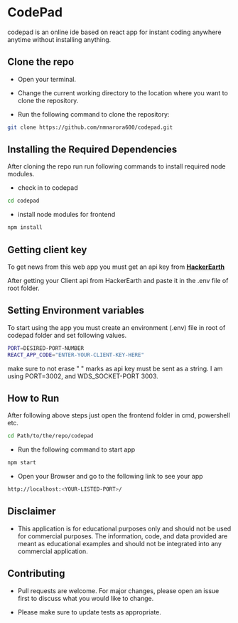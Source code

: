 # __CodePad__
codepad is an online ide based on react app for instant coding anywhere anytime without installing anything.


## Clone the repo
* Open your terminal.

* Change the current working directory to the location where you want to clone the repository.

* Run the following command to clone the repository:
```bash
git clone https://github.com/nmnarora600/codepad.git
```


## Installing the Required Dependencies

After cloning the repo run run following commands to install required node modules.

* check in to codepad
```bash
cd codepad
```
* install node modules for frontend
```bash
npm install
```
## Getting client key

To get news from this web app you must get an api key from __[HackerEarth](https://www.hackerearth.com/api/register/)__

After getting your Client api from HackerEarth and paste it in the .env file of root folder.

## Setting Environment variables
To start using the app you must create an environment (.env) file in root of codepad folder and set following values.


```bash
PORT=DESIRED-PORT-NUMBER
REACT_APP_CODE="ENTER-YOUR-CLIENT-KEY-HERE"
```
make sure to not erase " " marks as api key must be sent as a string.
I am using PORT=3002, and WDS_SOCKET-PORT 3003.

## How to Run

After following above steps just open the frontend folder in cmd, powershell etc.
```bash
cd Path/to/the/repo/codepad
```
* Run the following command to start app

```bash
npm start
```
* Open your Browser and go to the following link to see your app 

```bash
http://localhost:<YOUR-LISTED-PORT>/
```

<!-- ## Deployed Version
* Alternatively, you can also access the deployed version of this application at __[Link](https://cloudcanvas.icodewithcoffee.ml)__.

* Please note that the deployed version is primarily for demonstration purposes and may not have the complete functionality or the latest updates found in the source code. -->

## Disclaimer

* This application is for educational purposes only and should not be used for commercial purposes. The information, code, and data provided are meant as educational examples and should not be integrated into any commercial application.


## Contributing

* Pull requests are welcome. For major changes, please open an issue first
to discuss what you would like to change.

* Please make sure to update tests as appropriate.

